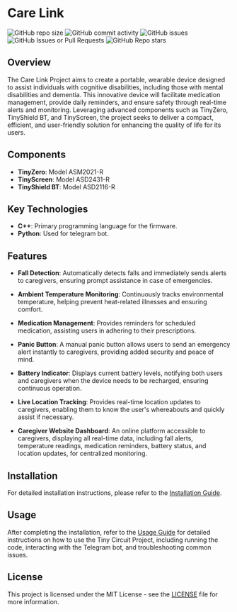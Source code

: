 # Care Link
![GitHub repo size](https://img.shields.io/github/repo-size/Koon-Kiat/Care-Link)
![GitHub commit activity](https://img.shields.io/github/commit-activity/t/Koon-Kiat/Care-Link?style=flat)
![GitHub issues](https://img.shields.io/github/issues/Koon-Kiat/Care-Link)
![GitHub Issues or Pull Requests](https://img.shields.io/github/issues-pr/Koon-Kiat/Care-Link)
![GitHub Repo stars](https://img.shields.io/github/stars/Koon-Kiat/Care-Link?style=flat)

## Overview

The Care Link Project aims to create a portable, wearable device designed to assist individuals with cognitive disabilities, including those with mental disabilities and dementia. This innovative device will facilitate medication management, provide daily reminders, and ensure safety through real-time alerts and monitoring. Leveraging advanced components such as TinyZero, TinyShield BT, and TinyScreen, the project seeks to deliver a compact, efficient, and user-friendly solution for enhancing the quality of life for its users.

## Components

- **TinyZero**: Model ASM2021-R
- **TinyScreen**: Model ASD2431-R
- **TinyShield BT**: Model ASD2116-R

## Key Technologies
- **C++**: Primary programming language for the firmware.
- **Python**: Used for telegram bot.

## Features

- **Fall Detection**: Automatically detects falls and immediately sends alerts to caregivers, ensuring prompt assistance in case of emergencies.

- **Ambient Temperature Monitoring**: Continuously tracks environmental temperature, helping prevent heat-related illnesses and ensuring comfort.

- **Medication Management**: Provides reminders for scheduled medication, assisting users in adhering to their prescriptions.

- **Panic Button**: A manual panic button allows users to send an emergency alert instantly to caregivers, providing added security and peace of mind.

- **Battery Indicator**: Displays current battery levels, notifying both users and caregivers when the device needs to be recharged, ensuring continuous operation.

- **Live Location Tracking**: Provides real-time location updates to caregivers, enabling them to know the user's whereabouts and quickly assist if necessary.

- **Caregiver Website Dashboard**: An online platform accessible to caregivers, displaying all real-time data, including fall alerts, temperature readings, medication reminders, battery status, and location updates, for centralized monitoring.



## Installation
For detailed installation instructions, please refer to the [Installation Guide](docs/INSTALLATION.md).

## Usage
After completing the installation, refer to the [Usage Guide](docs/USAGE.md) for detailed instructions on how to use the Tiny Circuit Project, including running the code, interacting with the Telegram bot, and troubleshooting common issues.

## License
This project is licensed under the MIT License - see the [LICENSE](LICENSE) file for more information.
